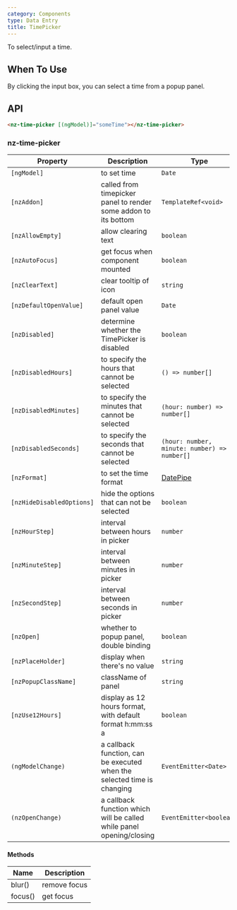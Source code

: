 ```yaml
---
category: Components
type: Data Entry
title: TimePicker
---
```


To select/input a time.

## When To Use

By clicking the input box, you can select a time from a popup panel.

## API

```html
<nz-time-picker [(ngModel)]="someTime"></nz-time-picker>
```

### nz-time-picker

| Property | Description | Type | Default |
| -------- | ----------- | ---- | ------- |
| `[ngModel]` | to set time | `Date` | - |
| `[nzAddon]` | called from timepicker panel to render some addon to its bottom | `TemplateRef<void>` | - |
| `[nzAllowEmpty]` | allow clearing text | `boolean` | `true` |
| `[nzAutoFocus]` | get focus when component mounted | `boolean` | `false` |
| `[nzClearText]` | clear tooltip of icon | `string` | `'clear'` |
| `[nzDefaultOpenValue]` | default open panel value | `Date` | `new Date()` |
| `[nzDisabled]` | determine whether the TimePicker is disabled | `boolean` | `false` |
| `[nzDisabledHours]` | to specify the hours that cannot be selected | `() => number[]` | - |
| `[nzDisabledMinutes]` | to specify the minutes that cannot be selected | `(hour: number) => number[]` | - |
| `[nzDisabledSeconds]` | to specify the seconds that cannot be selected | `(hour: number, minute: number) => number[]` | - |
| `[nzFormat]` | to set the time format | [DatePipe](https://angular.io/api/common/DatePipe) | `"HH:mm:ss"` |
| `[nzHideDisabledOptions]` | hide the options that can not be selected | `boolean` | `false` |
| `[nzHourStep]` | interval between hours in picker | `number` | `1` |
| `[nzMinuteStep]` | interval between minutes in picker | `number` | `1` |
| `[nzSecondStep]` | interval between seconds in picker | `number` | `1` |
| `[nzOpen]` | whether to popup panel, double binding | `boolean` | `false` |
| `[nzPlaceHolder]` | display when there's no value | `string` | `"Select a time"` |
| `[nzPopupClassName]` | className of panel | `string` | `''` |
| `[nzUse12Hours]` | display as 12 hours format, with default format h:mm:ss a | `boolean` | `false` |
| `(ngModelChange)` | a callback function, can be executed when the selected time is changing | `EventEmitter<Date>` | - |
| `(nzOpenChange)` | a callback function which will be called while panel opening/closing | `EventEmitter<boolean>` | - |


#### Methods

| Name | Description |
| ---- | ----------- |
| blur() | remove focus |
| focus() | get focus |
